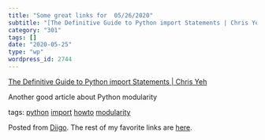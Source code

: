```yaml
---
title: "Some great links for  05/26/2020"
subtitle: "[The Definitive Guide to Python import Statements | Chris Yeh](https://chrisyeh96.github.io/2017/08/..."
category: "301"
tags: []
date: "2020-05-25"
type: "wp"
wordpress_id: 2744
---
```

[The Definitive Guide to Python import Statements | Chris Yeh](https://chrisyeh96.github.io/2017/08/08/definitive-guide-python-imports.html) 

Another good article about Python modularity

 tags: [python](https://www.diigo.com/user/pitosalas/python) [import](https://www.diigo.com/user/pitosalas/import) [howto](https://www.diigo.com/user/pitosalas/howto) [modularity](https://www.diigo.com/user/pitosalas/modularity)

Posted from [Diigo](https://www.diigo.com). The rest of my favorite links are [here](https://www.diigo.com/user/pitosalas).